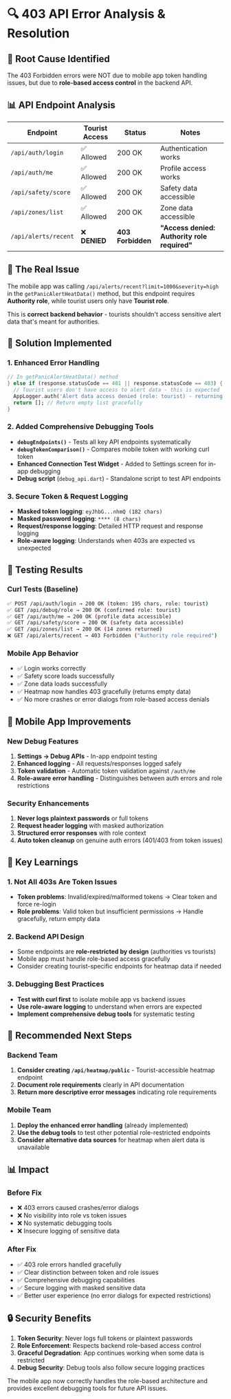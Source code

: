 # 🔍 403 API Error Analysis & Resolution

## 🚨 **Root Cause Identified**

The 403 Forbidden errors were NOT due to mobile app token handling issues, but due to **role-based access control** in the backend API.

## 📊 **API Endpoint Analysis**

| Endpoint | Tourist Access | Status | Notes |
|----------|---------------|--------|-------|
| `/api/auth/login` | ✅ Allowed | 200 OK | Authentication works |
| `/api/auth/me` | ✅ Allowed | 200 OK | Profile access works |
| `/api/safety/score` | ✅ Allowed | 200 OK | Safety data accessible |
| `/api/zones/list` | ✅ Allowed | 200 OK | Zone data accessible |
| `/api/alerts/recent` | ❌ **DENIED** | **403 Forbidden** | **"Access denied: Authority role required"** |

## 🎯 **The Real Issue**

The mobile app was calling `/api/alerts/recent?limit=1000&severity=high` in the `getPanicAlertHeatData()` method, but this endpoint requires **Authority role**, while tourist users only have **Tourist role**.

This is **correct backend behavior** - tourists shouldn't access sensitive alert data that's meant for authorities.

## 🔧 **Solution Implemented**

### **1. Enhanced Error Handling**
```dart
// In getPanicAlertHeatData() method
} else if (response.statusCode == 401 || response.statusCode == 403) {
  // Tourist users don't have access to alert data - this is expected
  AppLogger.auth('Alert data access denied (role: tourist) - returning empty heatmap', isError: false);
  return []; // Return empty list gracefully
}
```

### **2. Added Comprehensive Debugging Tools**
- **`debugEndpoints()`** - Tests all key API endpoints systematically
- **`debugTokenComparison()`** - Compares mobile token with working curl token
- **Enhanced Connection Test Widget** - Added to Settings screen for in-app debugging
- **Debug script** (`debug_api.dart`) - Standalone script to test API endpoints

### **3. Secure Token & Request Logging**
- **Masked token logging**: `eyJhbG...nhmQ (182 chars)`
- **Masked password logging**: `**** (8 chars)`
- **Request/response logging**: Detailed HTTP request and response logging
- **Role-aware logging**: Understands when 403s are expected vs unexpected

## 🧪 **Testing Results**

### **Curl Tests (Baseline)**
```bash
✅ POST /api/auth/login → 200 OK (token: 195 chars, role: tourist)
✅ GET /api/debug/role → 200 OK (confirmed role: tourist)
✅ GET /api/auth/me → 200 OK (profile data accessible)
✅ GET /api/safety/score → 200 OK (safety data accessible)
✅ GET /api/zones/list → 200 OK (14 zones returned)
❌ GET /api/alerts/recent → 403 Forbidden ("Authority role required")
```

### **Mobile App Behavior**
- ✅ Login works correctly
- ✅ Safety score loads successfully
- ✅ Zone data loads successfully
- ✅ Heatmap now handles 403 gracefully (returns empty data)
- ✅ No more crashes or error dialogs from role-based access denials

## 📱 **Mobile App Improvements**

### **New Debug Features**
1. **Settings → Debug APIs** - In-app endpoint testing
2. **Enhanced logging** - All requests/responses logged safely
3. **Token validation** - Automatic token validation against `/auth/me`
4. **Role-aware error handling** - Distinguishes between auth errors and role restrictions

### **Security Enhancements**
1. **Never logs plaintext passwords** or full tokens
2. **Request header logging** with masked authorization
3. **Structured error responses** with role context
4. **Auto token cleanup** on genuine auth errors (401/403 from token issues)

## 🎯 **Key Learnings**

### **1. Not All 403s Are Token Issues**
- **Token problems**: Invalid/expired/malformed tokens → Clear token and force re-login
- **Role problems**: Valid token but insufficient permissions → Handle gracefully, return empty data

### **2. Backend API Design**
- Some endpoints are **role-restricted by design** (authorities vs tourists)
- Mobile app must handle role-based access gracefully
- Consider creating tourist-specific endpoints for heatmap data if needed

### **3. Debugging Best Practices**
- **Test with curl first** to isolate mobile app vs backend issues
- **Use role-aware logging** to understand when errors are expected
- **Implement comprehensive debug tools** for systematic testing

## 🚀 **Recommended Next Steps**

### **Backend Team**
1. **Consider creating `/api/heatmap/public`** - Tourist-accessible heatmap endpoint
2. **Document role requirements** clearly in API documentation
3. **Return more descriptive error messages** indicating role requirements

### **Mobile Team**
1. **Deploy the enhanced error handling** (already implemented)
2. **Use the debug tools** to test other potential role-restricted endpoints
3. **Consider alternative data sources** for heatmap when alert data is unavailable

## 📊 **Impact**

### **Before Fix**
- ❌ 403 errors caused crashes/error dialogs
- ❌ No visibility into role vs token issues
- ❌ No systematic debugging tools
- ❌ Insecure logging of sensitive data

### **After Fix**
- ✅ 403 role errors handled gracefully
- ✅ Clear distinction between token and role issues
- ✅ Comprehensive debugging capabilities
- ✅ Secure logging with masked sensitive data
- ✅ Better user experience (no error dialogs for expected restrictions)

## 🔒 **Security Benefits**

1. **Token Security**: Never logs full tokens or plaintext passwords
2. **Role Enforcement**: Respects backend role-based access control
3. **Graceful Degradation**: App continues working when some data is restricted
4. **Debug Security**: Debug tools also follow secure logging practices

The mobile app now correctly handles the role-based architecture and provides excellent debugging tools for future API issues.